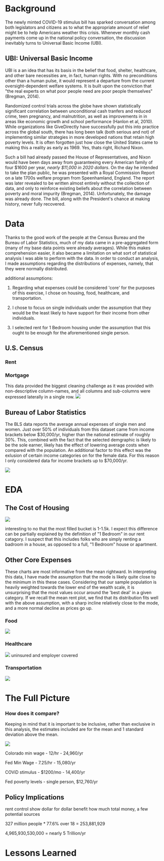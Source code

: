 # Background
The newly minted COVID-19 stimulus bill has sparked conversation among both legislators and citizens as to what the appropriate amount of relief might be to help Americans weather this crisis.  Whenever monthly cash payments come up in the national policy conversation, the discussion inevitably turns to Universal Basic Income (UBI).

## UBI: Universal Basic Income
UBI is a an idea that has its basis in the belief that food, shelter, healthcare, and other bare necessities are, in fact, human rights.  With no preconditions other than a human pulse, it would represent a departure from the current oversight-dependent welfare systems.  It is built upon the conviction that "the real experts on what poor people need are poor people themselves" (Bregman, 2014).

Randomized control trials across the globe have shown statistically significant correlation between unconditional cash tranfers and reduced crime, teen pregnancy, and malnutrition, as well as improvements in in areas like economic growth and school performance (Hanlon et al, 2010).  While organizations like GiveDirectly have successfully put this into practice across the global south, there has long been talk (both serious and not) of implementing similar strategies in more developed nations that retain high poverty levels.  It is often forgotten just how close the United States came to making this a reality as early as 1969.  Yes, thats right, Richard Nixon.  

Such a bill had already passed the House of Representatives, and Nixon would have been days away from guaranteeing every American family of four $1600 per year, *nearly $11,000 in 2020 dollars*.  On the day he intended to take the plan public, he was presented with a Royal Commission Report on a late 1700s welfare program from Speenhamland, England.  The report was later revealed to be written almost entirely without the collection of data, and only to reinforce existing beliefs about the correlation between poverty and moral impurity (Bregman, 2014).  Unfortunately, the damage was already done.  The bill, along with the President's chance at making history, never fully recovered.

# Data
Thanks to the good work of the people at the Census Bureau and the Bureau of Labor Statistics, much of my data came in a pre-aggregated form (many of my base data points were already averages).  While this makes comprehension easier, it also became a limitation on what sort of statistical analysis I was able to perform with the data.  In order to conduct an analysis, I made assumptions regarding the distributions of expenses, namely, that they were normally distributed.  

additional assumptions:

1. Regarding what expenses could be considered 'core' for the purposes of this exercise, I chose on housing, food, healthcare, and transportation.

2. I chose to focus on single individuals under the assumption that they would be the least likely to have support for their income from other individuals.

3. I selected rent for 1 Bedroom housing under the assumption that this ought to be enough for the aforementioned single person.

   


## U.S. Census
### Rent
### Mortgage
This data provided the biggest cleaning challenge as it was provided with non-descriptive column-names, and all columns and sub-columns were expressed laterally in a single row.
![](images/mort_table.png)
## Bureau of Labor Statistics
The BLS data reports the average annual expenses of single men and women. Just over 50% of individuals from this dataset came from income brackets below $30,000/yr, higher than the national estimate of roughly 30%.  This, combined with the fact that the selected demgraphic is likely to be the sole earner, likely has the effect of lowering average costs when compared with the population.  An additional factor to this effect was the exlusion of certain income categories on for the female data.  For this reason I only considered data for income brackets up to $70,000/yr.

![](images/expense_tables.png)


# EDA
## The Cost of Housing

![](images/rent_distplot.png)


interesting to no that the most filled bucket is  1-1.5k.  I expect this difference can be partially explained by the definition of "1 Bedroom" in our rent catagory.  I suspect that this includes folks who are simply renting a badroom in a house, as opposed to a full, "1 Bedroom" house or apartment.




## Other Core Expenses
These charts are most informative from the mean rightward.  In interpreting this data, I have made the assumption that the mode is likely quite close to the minimum in this these cases.  Considering that our sample population is heavily weighted towards the lower end of the wealth scale, it is unsurprising that the most values occur around the 'best deal' in a given category.  If we recall the mean rent plot, we find that its distribution fits well with the above assumption, with a sharp incline relatively close to the mode, and a more normal decline as prices go up.

### Food

![](images/food_dist.png)

### Healthcare

![](images/healthcare_dist.png)
uninsured and employer covered

### Transportation

![](images/transportation_dist.png)

# The Full Picture
### How does it compare?

Keeping in mind that it is important to be inclusive, rather than exclusive in this analysis, the estimates included are for the mean and 1 standard deviation above the mean.

![](images/final_plot.png)




Colorado min wage - 12/hr - 24,960/yr

Fed Min Wage - 7.25/hr - 15,080/yr

COViD stimulus - $1200/mo - 14,400/yr

Fed poverty levels - single person, $12,760/yr
## Policy Implications
rent control
show dollar for dollar benefit
how much total money, a few potential sources

327 million people * 77.6% over 18 = 253,881,929

4,965,930,530,000  = nearly 5 Trillion/yr

# Lessons Learned